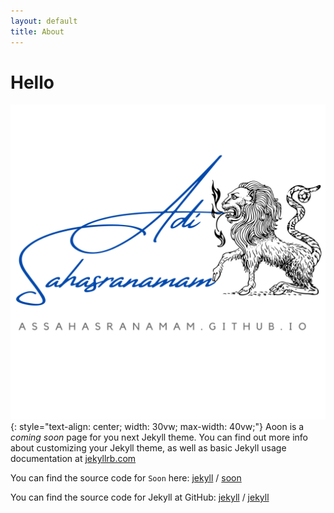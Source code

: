 ```yaml
---
layout: default
title: About
---
```

# Hello 

![About 4](https://github.com/ASSahasranamam/thesis/blob/primary/thesis/3.png?raw=true){: style="text-align: center; width: 30vw; max-width: 40vw;"}
Aoon is a *coming soon* page for you next Jekyll theme. You can find out more info about customizing your Jekyll theme, as well as basic Jekyll usage documentation at [jekyllrb.com](https://jekyllrb.com/)

You can find the source code for `Soon` here:
[jekyll][jekyll-organization] /
[soon](https://github.com/YJPL/soon)

You can find the source code for Jekyll at GitHub:
[jekyll][jekyll-organization] /
[jekyll](https://github.com/jekyll/jekyll)


[jekyll-organization]: https://github.com/jekyll
                    
                                                                          
